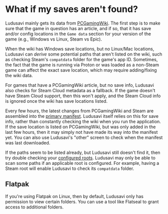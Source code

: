 # What if my saves aren't found?
Ludusavi mainly gets its data from [PCGamingWiki](https://www.pcgamingwiki.com).
The first step is to make sure that the game in question has an article,
and if so, that it has save and/or config locations in the `Game data` section
for your version of the game (e.g., Windows vs Linux, Steam vs Epic).

When the wiki has Windows save locations, but no Linux/Mac locations,
Ludusavi can *derive* some potential paths that aren't listed on the wiki,
such as checking Steam's `compatdata` folder for the game's app ID.
Sometimes, the fact that the game is running via Proton
or was loaded as a non-Steam game can affect the exact save location,
which may require adding/fixing the wiki data.

For games that have a PCGamingWiki article, but no save info,
Ludusavi also checks for Steam Cloud metadata as a fallback.
If the game doesn't have Steam Cloud support, then this won't apply,
and the Steam Cloud info is ignored once the wiki has save locations listed.

Every few hours, the latest changes from PCGamingWiki and Steam are assembled into the
[primary manifest](https://github.com/mtkennerly/ludusavi-manifest).
Ludusavi itself relies on this for save info,
rather than constantly checking the wiki when you run the application.
If the save location is listed on PCGamingWiki,
but was only added in the last few hours,
then it may simply not have made its way into the manifest yet.
You can also use Ludusavi's "other" screen to check when the manifest was last downloaded.

If the paths seem to be listed already, but Ludusavi still doesn't find it,
then try double checking your [configured roots](/docs/help/roots.md).
Ludusavi may only be able to scan some paths if an applicable root is configured.
For example, having a Steam root will enable Ludusavi to check its `compatdata` folder.

## Flatpak
If you're using Flatpak on Linux, then by default,
Ludusavi only has permission to view certain folders.
You can use a tool like Flatseal to grant access to additional folders.
